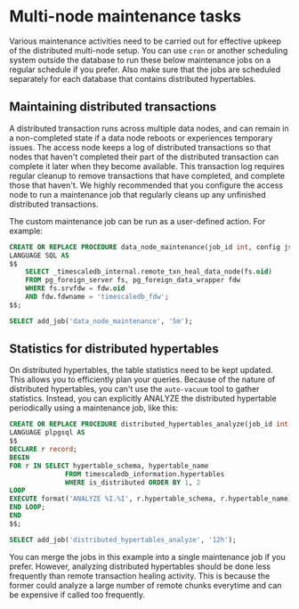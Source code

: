# Multi-node maintenance tasks
Various maintenance activities need to be carried out for effective
upkeep of the distributed multi-node setup. You can use `cron` or
another scheduling system outside the database to run these below
maintenance jobs on a regular schedule if you prefer. Also make sure
that the jobs are scheduled separately for each database that contains
distributed hypertables.

## Maintaining distributed transactions
A distributed transaction runs across multiple data nodes, and can remain in a
non-completed state if a data node reboots or experiences temporary issues. The
access node keeps a log of distributed transactions so that nodes that haven't
completed their part of the distributed transaction can complete it later when
they become available. This transaction log requires regular cleanup to remove
transactions that have completed, and complete those that haven't.
We highly recommended that you configure the access node to run a maintenance
job that regularly cleans up any unfinished distributed transactions.

The custom maintenance job can be run as a user-defined action. For example:

```sql
CREATE OR REPLACE PROCEDURE data_node_maintenance(job_id int, config jsonb)
LANGUAGE SQL AS
$$
    SELECT _timescaledb_internal.remote_txn_heal_data_node(fs.oid)
    FROM pg_foreign_server fs, pg_foreign_data_wrapper fdw
    WHERE fs.srvfdw = fdw.oid
    AND fdw.fdwname = 'timescaledb_fdw';
$$;

SELECT add_job('data_node_maintenance', '5m');
```

## Statistics for distributed hypertables
On distributed hypertables, the table statistics need to be kept updated.
This allows you to efficiently plan your queries. Because of the nature of
distributed hypertables, you can't use the `auto-vacuum` tool to gather
statistics. Instead, you can explicitly ANALYZE the distributed hypertable
periodically using a maintenance job, like this:

```sql
CREATE OR REPLACE PROCEDURE distributed_hypertables_analyze(job_id int, config jsonb)
LANGUAGE plpgsql AS
$$
DECLARE r record;
BEGIN
FOR r IN SELECT hypertable_schema, hypertable_name
              FROM timescaledb_information.hypertables
              WHERE is_distributed ORDER BY 1, 2
LOOP
EXECUTE format('ANALYZE %I.%I', r.hypertable_schema, r.hypertable_name);
END LOOP;
END
$$;

SELECT add_job('distributed_hypertables_analyze', '12h');
```
You can merge the jobs in this example into a single maintenance job
if you prefer. However, analyzing distributed hypertables should be
done less frequently than remote transaction healing activity. This
is because the former could analyze a large number of remote chunks
everytime and can be expensive if called too frequently.
